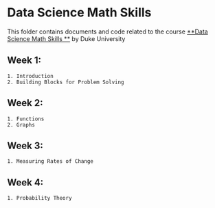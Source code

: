 Data Science Math Skills
========================

This folder contains documents and code related to the course [**Data Science Math Skills
**](https://www.coursera.org/learn/datasciencemathskills) by Duke University

Week 1:
-------

    1. Introduction
    2. Building Blocks for Problem Solving

Week 2:
-------

    1. Functions
    2. Graphs

Week 3:
-------

    1. Measuring Rates of Change

Week 4:
-------

    1. Probability Theory